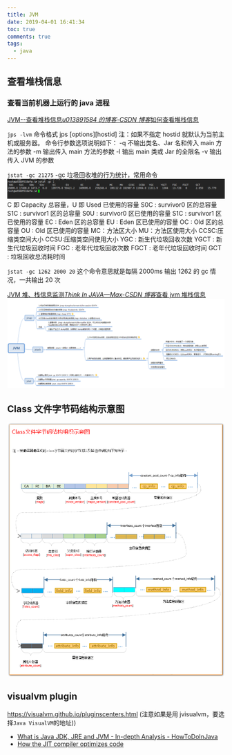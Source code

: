 ```yaml
---
title: JVM
date: 2019-04-01 16:41:34
toc: true
comments: true
tags:
  - java
---
```


## 查看堆栈信息

### 查看当前机器上运行的 java 进程

[JVM--查看堆栈信息*u013891584 的博客-CSDN 博客*如何查看堆栈信息](https://blog.csdn.net/u013891584/article/details/80983494)

`jps -lvm`
命令格式 jps [options][hostid]
注：如果不指定 hostid 就默认为当前主机或服务器。
命令行参数选项说明如下：
-q 不输出类名、Jar 名和传入 main 方法的参数
-m 输出传入 main 方法的参数
-l 输出 main 类或 Jar 的全限名
-v 输出传入 JVM 的参数

`jstat -gc 21275`
-gc 垃圾回收堆的行为统计，常用命令
![JVM_2020-08-11-15-37-17](https://raw.githubusercontent.com/lyloou/img/develop/img/20210702091905.png)
C 即 Capacity 总容量，U 即 Used 已使用的容量
S0C : survivor0 区的总容量
S1C : survivor1 区的总容量
S0U : survivor0 区已使用的容量
S1C : survivor1 区已使用的容量
EC : Eden 区的总容量
EU : Eden 区已使用的容量
OC : Old 区的总容量
OU : Old 区已使用的容量
MC：方法区大小
MU：方法区使用大小
CCSC:压缩类空间大小
CCSU:压缩类空间使用大小
YGC : 新生代垃圾回收次数
YGCT : 新生代垃圾回收时间
FGC : 老年代垃圾回收次数
FGCT : 老年代垃圾回收时间
GCT : 垃圾回收总消耗时间

`jstat -gc 1262 2000 20`
这个命令意思就是每隔 2000ms 输出 1262 的 gc 情况，一共输出 20 次

[JVM 堆、栈信息监测*Think In JAVA—Max-CSDN 博客*查看 jvm 堆栈信息](https://blog.csdn.net/Daybreak1209/article/details/80540360)
![JVM_2020-08-11-15-45-17](https://raw.githubusercontent.com/lyloou/img/develop/img/20210702091918.png)

## Class 文件字节码结构示意图

![this is an image](https://github.com/lyloou/img/raw/develop/z/20191023193030.png)

## visualvm plugin

https://visualvm.github.io/pluginscenters.html
(注意如果是用 jvisualvm，要选择`Java VisualVM`的地址))

- [What is Java JDK, JRE and JVM - In-depth Analysis - HowToDoInJava](https://howtodoinjava.com/java/basics/jdk-jre-jvm/)
- [How the JIT compiler optimizes code](https://www.ibm.com/support/knowledgecenter/en/SSYKE2_8.0.0/com.ibm.java.vm.80.doc/docs/jit_optimize.html)
